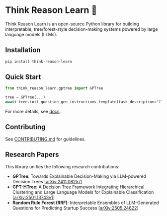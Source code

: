 # Think Reason Learn 🌲

Think Reason Learn is an open-source Python library for building interpretable, tree/forest-style decision-making systems powered by large language models (LLMs).

## Installation

```bash
pip install think-reason-learn
```

## Quick Start

```python
from think_reason_learn.gptree import GPTree

tree = GPTree(...)
await tree.init_question_gen_instructions_template(task_description="Classify startup founders into successful and failed")

```

For more details, see [docs](docs/index.html).

## Contributing

See [CONTRIBUTING.md](CONTRIBUTING.md) for guidelines.

## Research Papers

This library unifies the following research contributions:

- **GPTree**: Towards Explainable Decision-Making via LLM-powered Decision Trees [[arXiv:2411.08257](https://arxiv.org/abs/2411.08257)]
- **GPT-HTree**: A Decision Tree Framework Integrating Hierarchical Clustering and Large Language Models for Explainable Classification [[arXiv:2501.13743v1](https://arxiv.org/abs/2501.13743v1)]
- **Random Rule Forest (RRF)**: Interpretable Ensembles of LLM-Generated Questions for Predicting Startup Success [[arXiv:2505.24622](https://arxiv.org/abs/2505.24622)]
